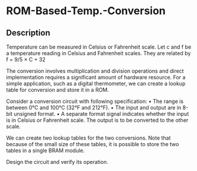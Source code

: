 # ROM-Based-Temp.-Conversion

## Description

Temperature can be measured in Celsius or Fahrenheit scale. Let c and f be a temperature reading 
in Celsius and Fahrenheit scales. They are related by f = 9/5 × C + 32

The conversion involves multiplication and division operations and direct implementation
requires a significant amount of hardware resource. For a simple application, such as a digital
thermometer, we can create a lookup table for conversion and store it in a ROM.

Consider a conversion circuit with following specification:
• The range is between 0°C and 100°C (32°F and 212°F).
• The input and output are in 8-bit unsigned format.
• A separate format signal indicates whether the input is in Celsius or Fahrenheit scale. The
output is to be converted to the other scale.

We can create two lookup tables for the two conversions. Note that because of the small size of
these tables, it is possible to store the two tables in a single BRAM module. 

Design the circuit and verify its operation.
